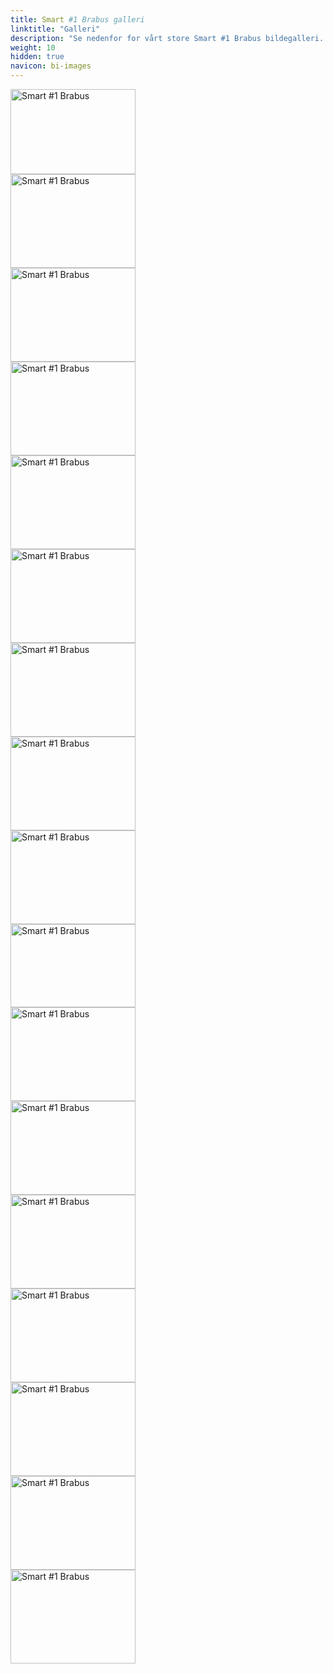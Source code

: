 ```yaml
---
title: Smart #1 Brabus galleri
linktitle: "Galleri"
description: "Se nedenfor for vårt store Smart #1 Brabus bildegalleri. Klikk på bildene for høyoppløselige versjoner."
weight: 10
hidden: true
navicon: bi-images
---
```

<!-- markdownlint-disable MD033 -->
<div class="row" id ="my-gallery">
<div class="pswp-grid-item col-12 col-md-6 col-lg-4">
<a href="https://media.evkx.net/multimedia/models/smart/hash1/hash1_brabus/exterior_1.jpg"
data-pswp-src="https://media.evkx.net/multimedia/models/smart/hash1/hash1_brabus/exterior_1.jpg"
data-pswp-width="3000"
data-pswp-height="2049" 
target="_blank">
<img src="https://media.evkx.net/multimedia/models/smart/hash1/hash1_brabus/exterior_1_xst.jpg" alt="Smart #1 Brabus" width="200px" height="136px" />
</a>
</div>
<div class="pswp-grid-item col-12 col-md-6 col-lg-4">
<a href="https://media.evkx.net/multimedia/models/smart/hash1/hash1_brabus/exterior_2.jpg"
data-pswp-src="https://media.evkx.net/multimedia/models/smart/hash1/hash1_brabus/exterior_2.jpg"
data-pswp-width="3000"
data-pswp-height="2250" 
target="_blank">
<img src="https://media.evkx.net/multimedia/models/smart/hash1/hash1_brabus/exterior_2_xst.jpg" alt="Smart #1 Brabus" width="200px" height="150px" />
</a>
</div>
<div class="pswp-grid-item col-12 col-md-6 col-lg-4">
<a href="https://media.evkx.net/multimedia/models/smart/hash1/hash1_brabus/exterior_3.jpg"
data-pswp-src="https://media.evkx.net/multimedia/models/smart/hash1/hash1_brabus/exterior_3.jpg"
data-pswp-width="3000"
data-pswp-height="2250" 
target="_blank">
<img src="https://media.evkx.net/multimedia/models/smart/hash1/hash1_brabus/exterior_3_xst.jpg" alt="Smart #1 Brabus" width="200px" height="150px" />
</a>
</div>
<div class="pswp-grid-item col-12 col-md-6 col-lg-4">
<a href="https://media.evkx.net/multimedia/models/smart/hash1/hash1_brabus/frontseats_1.jpg"
data-pswp-src="https://media.evkx.net/multimedia/models/smart/hash1/hash1_brabus/frontseats_1.jpg"
data-pswp-width="3000"
data-pswp-height="2250" 
target="_blank">
<img src="https://media.evkx.net/multimedia/models/smart/hash1/hash1_brabus/frontseats_1_xst.jpg" alt="Smart #1 Brabus" width="200px" height="150px" />
</a>
</div>
<div class="pswp-grid-item col-12 col-md-6 col-lg-4">
<a href="https://media.evkx.net/multimedia/models/smart/hash1/hash1_brabus/glassroof_1.jpg"
data-pswp-src="https://media.evkx.net/multimedia/models/smart/hash1/hash1_brabus/glassroof_1.jpg"
data-pswp-width="3000"
data-pswp-height="2250" 
target="_blank">
<img src="https://media.evkx.net/multimedia/models/smart/hash1/hash1_brabus/glassroof_1_xst.jpg" alt="Smart #1 Brabus" width="200px" height="150px" />
</a>
</div>
<div class="pswp-grid-item col-12 col-md-6 col-lg-4">
<a href="https://media.evkx.net/multimedia/models/smart/hash1/hash1_brabus/headlights_1.jpg"
data-pswp-src="https://media.evkx.net/multimedia/models/smart/hash1/hash1_brabus/headlights_1.jpg"
data-pswp-width="3000"
data-pswp-height="2250" 
target="_blank">
<img src="https://media.evkx.net/multimedia/models/smart/hash1/hash1_brabus/headlights_1_xst.jpg" alt="Smart #1 Brabus" width="200px" height="150px" />
</a>
</div>
<div class="pswp-grid-item col-12 col-md-6 col-lg-4">
<a href="https://media.evkx.net/multimedia/models/smart/hash1/hash1_brabus/headlights_2.jpg"
data-pswp-src="https://media.evkx.net/multimedia/models/smart/hash1/hash1_brabus/headlights_2.jpg"
data-pswp-width="3000"
data-pswp-height="2250" 
target="_blank">
<img src="https://media.evkx.net/multimedia/models/smart/hash1/hash1_brabus/headlights_2_xst.jpg" alt="Smart #1 Brabus" width="200px" height="150px" />
</a>
</div>
<div class="pswp-grid-item col-12 col-md-6 col-lg-4">
<a href="https://media.evkx.net/multimedia/models/smart/hash1/hash1_brabus/headlights_3.jpg"
data-pswp-src="https://media.evkx.net/multimedia/models/smart/hash1/hash1_brabus/headlights_3.jpg"
data-pswp-width="3000"
data-pswp-height="2250" 
target="_blank">
<img src="https://media.evkx.net/multimedia/models/smart/hash1/hash1_brabus/headlights_3_xst.jpg" alt="Smart #1 Brabus" width="200px" height="150px" />
</a>
</div>
<div class="pswp-grid-item col-12 col-md-6 col-lg-4">
<a href="https://media.evkx.net/multimedia/models/smart/hash1/hash1_brabus/main_1.jpg"
data-pswp-src="https://media.evkx.net/multimedia/models/smart/hash1/hash1_brabus/main_1.jpg"
data-pswp-width="3000"
data-pswp-height="2250" 
target="_blank">
<img src="https://media.evkx.net/multimedia/models/smart/hash1/hash1_brabus/main_1_xst.jpg" alt="Smart #1 Brabus" width="200px" height="150px" />
</a>
</div>
<div class="pswp-grid-item col-12 col-md-6 col-lg-4">
<a href="https://media.evkx.net/multimedia/models/smart/hash1/hash1_brabus/rearlights_1.jpg"
data-pswp-src="https://media.evkx.net/multimedia/models/smart/hash1/hash1_brabus/rearlights_1.jpg"
data-pswp-width="3000"
data-pswp-height="1999" 
target="_blank">
<img src="https://media.evkx.net/multimedia/models/smart/hash1/hash1_brabus/rearlights_1_xst.jpg" alt="Smart #1 Brabus" width="200px" height="133px" />
</a>
</div>
<div class="pswp-grid-item col-12 col-md-6 col-lg-4">
<a href="https://media.evkx.net/multimedia/models/smart/hash1/hash1_brabus/screens_1.jpg"
data-pswp-src="https://media.evkx.net/multimedia/models/smart/hash1/hash1_brabus/screens_1.jpg"
data-pswp-width="3000"
data-pswp-height="2250" 
target="_blank">
<img src="https://media.evkx.net/multimedia/models/smart/hash1/hash1_brabus/screens_1_xst.jpg" alt="Smart #1 Brabus" width="200px" height="150px" />
</a>
</div>
<div class="pswp-grid-item col-12 col-md-6 col-lg-4">
<a href="https://media.evkx.net/multimedia/models/smart/hash1/hash1_brabus/screens_2.jpg"
data-pswp-src="https://media.evkx.net/multimedia/models/smart/hash1/hash1_brabus/screens_2.jpg"
data-pswp-width="3000"
data-pswp-height="2250" 
target="_blank">
<img src="https://media.evkx.net/multimedia/models/smart/hash1/hash1_brabus/screens_2_xst.jpg" alt="Smart #1 Brabus" width="200px" height="150px" />
</a>
</div>
<div class="pswp-grid-item col-12 col-md-6 col-lg-4">
<a href="https://media.evkx.net/multimedia/models/smart/hash1/hash1_brabus/screens_3.jpg"
data-pswp-src="https://media.evkx.net/multimedia/models/smart/hash1/hash1_brabus/screens_3.jpg"
data-pswp-width="3000"
data-pswp-height="2250" 
target="_blank">
<img src="https://media.evkx.net/multimedia/models/smart/hash1/hash1_brabus/screens_3_xst.jpg" alt="Smart #1 Brabus" width="200px" height="150px" />
</a>
</div>
<div class="pswp-grid-item col-12 col-md-6 col-lg-4">
<a href="https://media.evkx.net/multimedia/models/smart/hash1/hash1_brabus/secondrowseats_1.jpg"
data-pswp-src="https://media.evkx.net/multimedia/models/smart/hash1/hash1_brabus/secondrowseats_1.jpg"
data-pswp-width="3000"
data-pswp-height="2250" 
target="_blank">
<img src="https://media.evkx.net/multimedia/models/smart/hash1/hash1_brabus/secondrowseats_1_xst.jpg" alt="Smart #1 Brabus" width="200px" height="150px" />
</a>
</div>
<div class="pswp-grid-item col-12 col-md-6 col-lg-4">
<a href="https://media.evkx.net/multimedia/models/smart/hash1/hash1_brabus/trunk_1.jpg"
data-pswp-src="https://media.evkx.net/multimedia/models/smart/hash1/hash1_brabus/trunk_1.jpg"
data-pswp-width="3000"
data-pswp-height="2250" 
target="_blank">
<img src="https://media.evkx.net/multimedia/models/smart/hash1/hash1_brabus/trunk_1_xst.jpg" alt="Smart #1 Brabus" width="200px" height="150px" />
</a>
</div>
<div class="pswp-grid-item col-12 col-md-6 col-lg-4">
<a href="https://media.evkx.net/multimedia/models/smart/hash1/hash1_brabus/trunk_2.jpg"
data-pswp-src="https://media.evkx.net/multimedia/models/smart/hash1/hash1_brabus/trunk_2.jpg"
data-pswp-width="3000"
data-pswp-height="2250" 
target="_blank">
<img src="https://media.evkx.net/multimedia/models/smart/hash1/hash1_brabus/trunk_2_xst.jpg" alt="Smart #1 Brabus" width="200px" height="150px" />
</a>
</div>
<div class="pswp-grid-item col-12 col-md-6 col-lg-4">
<a href="https://media.evkx.net/multimedia/models/smart/hash1/hash1_brabus/wheels_1.jpg"
data-pswp-src="https://media.evkx.net/multimedia/models/smart/hash1/hash1_brabus/wheels_1.jpg"
data-pswp-width="3000"
data-pswp-height="2250" 
target="_blank">
<img src="https://media.evkx.net/multimedia/models/smart/hash1/hash1_brabus/wheels_1_xst.jpg" alt="Smart #1 Brabus" width="200px" height="150px" />
</a>
</div>
</div>
<script type="module">
  import PhotoSwipeLightbox from '/js/photoswipe-lightbox.esm.js';
    const lightbox = new PhotoSwipeLightbox({
       gallery: '#my-gallery',
        children: 'a',
        pswpModule: () => import('/js/photoswipe.esm.js')
    });
lightbox.init();
</script>
